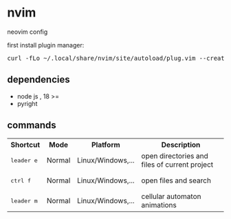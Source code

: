 # nvim
neovim config

<span>first install plugin manager: </span>
<pre>curl -fLo ~/.local/share/nvim/site/autoload/plug.vim --create-dirs https://raw.githubusercontent.com/junegunn/vim-plug/master/plug.vim</pre>

<h2>dependencies</h2>
<ul>
  <li>node js , 18 >=</li>
  <li>pyright</li>
</ul>

<h2>commands</h2>
<table>
  <tr>
    <th>Shortcut</th>
    <th>Mode</th>
    <th>Platform</th>
    <th>Description</th>
  </tr>
  <tr>
    <td><pre>leader e</pre></td>
    <td>Normal</td>
    <td>Linux/Windows,...</td>
    <td>open directories and files of current project</td> 
  </tr>
   <tr>
    <td><pre>ctrl f</pre></td>
    <td>Normal</td>
    <td>Linux/Windows,...</td>
    <td>open files and search</td> 
  </tr>
   <tr>
    <td><pre>leader m</pre></td>
    <td>Normal</td>
    <td>Linux/Windows,...</td>
    <td> cellular automaton animations </td> 
  </tr>
</table>
